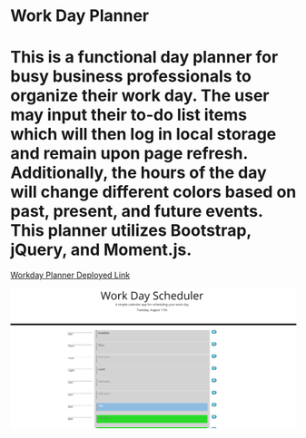# Work Day Planner
# This is a functional day planner for busy business professionals to organize their work day. The user may input their to-do list items which will then log in local storage and remain upon page refresh. Additionally, the hours of the day will change different colors based on past, present, and future events. This planner utilizes Bootstrap, jQuery, and Moment.js.

[Workday Planner Deployed Link](https://ryanbrooks99.github.io/dayplanner/)

![Alt text](Assets/workdayplanner.png?raw=true "WorkDay Planner")
